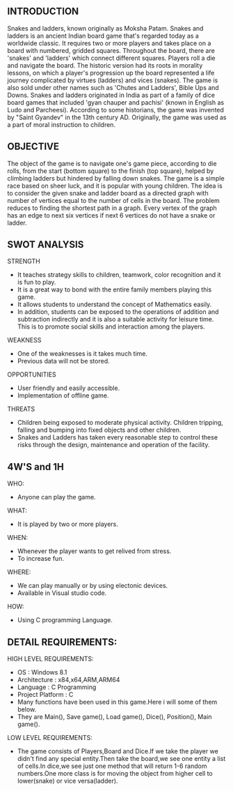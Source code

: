    INTRODUCTION
-----------------------------------------------------------------------

Snakes and ladders, known originally as Moksha Patam.
Snakes and ladders is an ancient Indian board game that's regarded today as a worldwide classic. 
It requires two or more players and takes place on a board with numbered, gridded squares. 
Throughout the board, there are 'snakes' and 'ladders' which connect different squares. Players roll a die and navigate the board.
The historic version had its roots in morality lessons, on which a player's progression up the board represented a life journey complicated by virtues (ladders) and vices (snakes).
The game is also sold under other names such as 'Chutes and Ladders', Bible Ups and Downs.
Snakes and ladders originated in India as part of a family of dice board games that included 'gyan chauper and pachisi' (known in English as Ludo and Parcheesi).
According to some historians, the game was invented by "Saint Gyandev" in the 13th century AD. 
Originally, the game was used as a part of moral instruction to children.

  OBJECTIVE
-------------------------------------------------------------------------

The object of the game is to navigate one's game piece, according to die rolls, from the start (bottom square) to the finish (top square), helped by climbing ladders but hindered by falling down snakes. 
The game is a simple race based on sheer luck, and it is popular with young children.
The idea is to consider the given snake and ladder board as a directed graph with number of vertices equal to the number of cells in the board. 
The problem reduces to finding the shortest path in a graph. 
Every vertex of the graph has an edge to next six vertices if next 6 vertices do not have a snake or ladder.



   SWOT ANALYSIS
-----------------------------------------------------------------------------

  STRENGTH
  
  - It teaches strategy skills to children, teamwork, color recognition and it is fun to play. 
  - It is a great way to bond with the entire family members playing this game.
  - It allows students to understand the concept of Mathematics easily. 
  - In addition, students can be exposed to the operations of addition and subtraction indirectly and it is also a suitable activity for leisure time. This is to promote social skills and interaction among the players.
  
  WEAKNESS
  
  - One of the weaknesses is it takes much time.
  - Previous data will not be stored.
  
  OPPORTUNITIES
  
  - User friendly and easily accessible.
  - Implementation of offline game.
  
  THREATS
  
  - Children being exposed to moderate physical activity. Children tripping, falling and bumping into fixed objects and other children. 
  - Snakes and Ladders has taken every reasonable step to control these risks through the design, maintenance and operation of the facility.
  
  
  4W'S and 1H
----------------------------------------------------------------------------

  WHO:
  
  - Anyone can play the game.
  
  WHAT:
  
  - It is played by two or more players.

  WHEN:
  
  - Whenever the player wants to get relived from stress.
  - To increase fun.

  WHERE:
  
  - We can play manually or by using electonic devices.
  - Available in Visual studio code.
  
  HOW:
  
  - Using C programming Language.
 
   DETAIL REQUIREMENTS:
 --------------------------------------------------------------------------- 
 
  HIGH LEVEL REQUIREMENTS:
  
  - OS                :  Windows 8.1
  - Architecture      :  x84,x64,ARM,ARM64
  - Language          :  C Programming 
  - Project Platform  :  C
  - Many functions have been used in this game.Here i will some of them below.
  - They are Main(), Save game(), Load game(), Dice(), Position(), Main game().
  
  LOW LEVEL REQUIREMENTS:
  
  - The game consists of Players,Board and Dice.If we take the player we didn't find any special entity.Then take the board,we see one entity a list of cells.In dice,we see just one method that will return 1-6 random numbers.One more class is for moving the object from higher cell to lower(snake) or vice versa(ladder).
  
  
  
  
  
 
  
  
 



